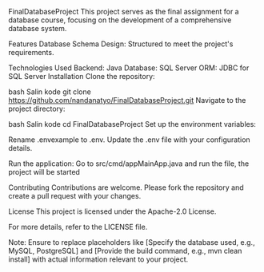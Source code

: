 FinalDatabaseProject
This project serves as the final assignment for a database course, focusing on the development of a comprehensive database system.

Features
Database Schema Design: Structured to meet the project's requirements.

Technologies Used
Backend: Java
Database: SQL Server
ORM: JDBC for SQL Server
Installation
Clone the repository:

bash
Salin kode
git clone https://github.com/nandanatyo/FinalDatabaseProject.git
Navigate to the project directory:

bash
Salin kode
cd FinalDatabaseProject
Set up the environment variables:

Rename .envexample to .env.
Update the .env file with your configuration details.

Run the application:
Go to src/cmd/appMainApp.java and run the file, the project will be started

Contributing
Contributions are welcome. Please fork the repository and create a pull request with your changes.

License
This project is licensed under the Apache-2.0 License.

For more details, refer to the LICENSE file.

Note: Ensure to replace placeholders like [Specify the database used, e.g., MySQL, PostgreSQL] and [Provide the build command, e.g., mvn clean install] with actual information relevant to your project.
